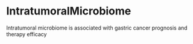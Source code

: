 # IntratumoralMicrobiome
Intratumoral microbiome is associated with gastric cancer prognosis and therapy efficacy

